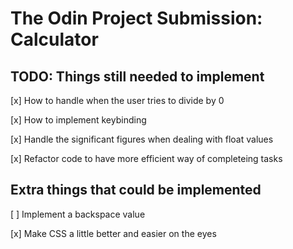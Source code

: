 # The Odin Project Submission: Calculator

## TODO: Things still needed to implement
[x] How to handle when the user tries to divide by 0

[x] How to implement keybinding

[x] Handle the significant figures  when dealing with float values

[x] Refactor code to have more efficient way of completeing tasks

## Extra things that could be implemented
[ ] Implement a backspace value

[x] Make CSS a little better and easier on the eyes
